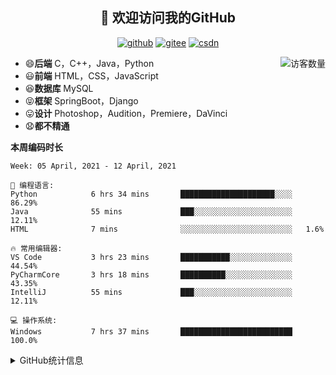 <h2 align="center">👋 欢迎访问我的GitHub</h2>
<p align="center">
  <a href="https://github.com/eternidad33"><img src="https://img.shields.io/badge/GitHub-ff79c6" alt="github"></a>
  <a href="https://gitee.com/eternidad33"><img src="https://img.shields.io/badge/Gitee-fe7300" alt="gitee"></a>
  <a href="https://blog.csdn.net/qq_42907802"><img src="https://img.shields.io/badge/CSDN-cf000e" alt="csdn"></a>
</p>

<img align='right' src="https://profile-counter.glitch.me/eternidad33/count.svg" alt="访客数量"/>

- 😄**后端** C，C++，Java，Python
- 😃**前端** HTML，CSS，JavaScript
- 😆**数据库** MySQL
- 😝**框架** SpringBoot，Django
- 😛**设计** Photoshop，Audition，Premiere，DaVinci
- 😧**都不精通**

**本周编码时长**

<!--START_SECTION:waka-->
```text
Week: 05 April, 2021 - 12 April, 2021

💬 编程语言: 
Python            6 hrs 34 mins       █████████████████████░░░░   86.29% 
Java              55 mins             ███░░░░░░░░░░░░░░░░░░░░░░   12.11% 
HTML              7 mins              ░░░░░░░░░░░░░░░░░░░░░░░░░   1.6%

🔥 常用编辑器: 
VS Code           3 hrs 23 mins       ███████████░░░░░░░░░░░░░░   44.54% 
PyCharmCore       3 hrs 18 mins       ██████████░░░░░░░░░░░░░░░   43.35% 
IntelliJ          55 mins             ███░░░░░░░░░░░░░░░░░░░░░░   12.11%

💻 操作系统: 
Windows           7 hrs 37 mins       █████████████████████████   100.0%

```


<!--END_SECTION:waka-->




<details>
<summary>GitHub统计信息</summary>

<br/>

> 动态太少，不好意思展示
> 
> 下面的GitHub统计信息是来自于[github-readme-stats](https://github.com/anuraghazra/github-readme-stats)项目，里边有[中文文档](https://github.com/anuraghazra/github-readme-stats/blob/master/readme_cn.md)

<a href="https://github.com/eternidad33/eternidad33">
  <img align="center" src="https://github-readme-stats.anuraghazra1.vercel.app/api?username=eternidad33&show_icons=true" />
</a>
<br/>

---

*近期更新的仓库*

<a href="https://github.com/eternidad33/eternidad33">
  <img align="center" src="https://github-readme-stats.anuraghazra1.vercel.app/api/pin/?username=eternidad33&repo=eternidad33" />
</a>    
<a href="https://gitee.com/eternidad33/leetcode">
  <img align="center" src="https://github-readme-stats.anuraghazra1.vercel.app/api/pin/?username=eternidad33&repo=leetcode" />
</a>

<br/>

<br/>

[![eternidad33's contribution graph as a Game of Life](https://github4life.herokuapp.com/eternidad33.gif)](https://github4life.herokuapp.com/eternidad33)

</details>


